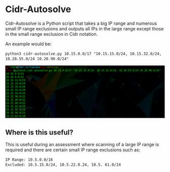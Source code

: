 # Cidr-Autosolve

Cidr-Autosolve is a Python script that takes a big IP range and numerous small IP range exclusions and outputs all IPs in the large range except those in the small range exclusion in Cidr notation.

An example would be:
```
python3 cidr-autosolve.py 10.15.0.0/17 "10.15.15.0/24, 10.15.32.0/24, 10.20.55.0/24 10.20.90.0/24"
```
![Example](/assets/images/example.png)

## Where is this useful?

This is useful during an assessment where scanning of a large IP range is required and there are certain small IP range exclusions such as:
```
IP Range: 10.5.0.0/16
Excluded: 10.5.15.0/24, 10.5.22.0.24, 10.5. 61.0/24
```
